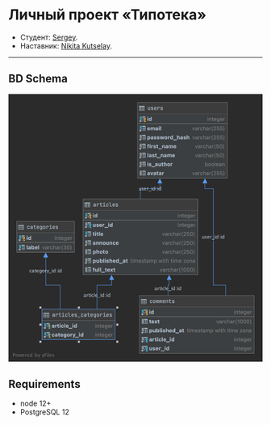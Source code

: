# Личный проект «Типотека»

* Студент: [Sergey](https://up.htmlacademy.ru/nodejs/3/user/809375).
* Наставник: [Nikita Kutselay](https://htmlacademy.ru/profile/id32750).

---

## BD Schema

![aaasda](./typoteka.png)

## Requirements

- node 12+
- PostgreSQL 12
